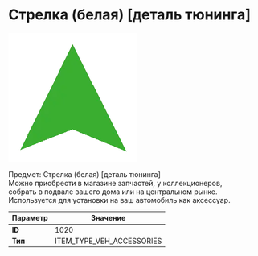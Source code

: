 # Стрелка (белая) [деталь тюнинга]

![Item Image](../img/1020.webp?raw=true)

Предмет: Стрелка (белая) [деталь тюнинга]<br>Можно приобрести в магазине запчастей, у коллекционеров,<br>собрать в подвале вашего дома или на центральном рынке.<br>Используется для установки на ваш автомобиль как аксессуар.


| Параметр | Значение |
|----------|----------|
| **ID** | 1020 |
| **Тип** | ITEM_TYPE_VEH_ACCESSORIES |

